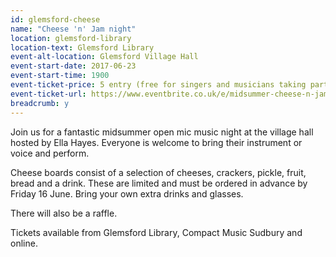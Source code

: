 ```yaml
---
id: glemsford-cheese
name: "Cheese 'n' Jam night"
location: glemsford-library
location-text: Glemsford Library
event-alt-location: Glemsford Village Hall
event-start-date: 2017-06-23
event-start-time: 1900
event-ticket-price: 5 entry (free for singers and musicians taking part), cheeseboards £5 each (order by Friday 16 June)
event-ticket-url: https://www.eventbrite.co.uk/e/midsummer-cheese-n-jam-night-tickets-35198824632?ref=estw
breadcrumb: y
---
```


Join us for a fantastic midsummer open mic music night at the village hall hosted by Ella Hayes. Everyone is welcome to bring their instrument or voice and perform.

Cheese boards consist of a selection of cheeses, crackers, pickle, fruit, bread and a drink. These are limited and must be ordered in advance by Friday 16 June. Bring your own extra drinks and glasses.

There will also be a raffle.

Tickets available from Glemsford Library, Compact Music Sudbury and online.
